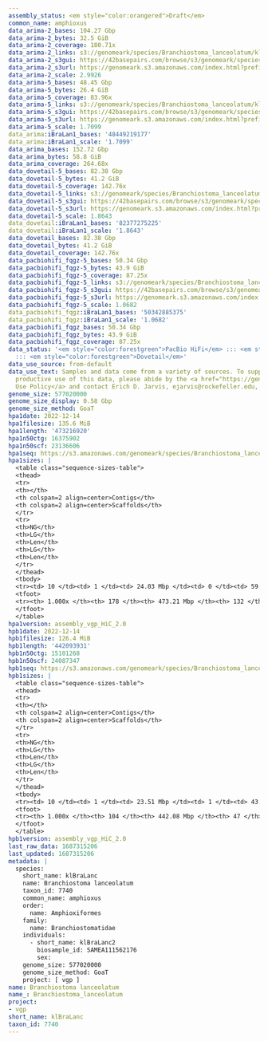 ```yaml
---
assembly_status: <em style="color:orangered">Draft</em>
common_name: amphioxus
data_arima-2_bases: 104.27 Gbp
data_arima-2_bytes: 32.5 GiB
data_arima-2_coverage: 180.71x
data_arima-2_links: s3://genomeark/species/Branchiostoma_lanceolatum/klBraLanc2/genomic_data/arima/<br>
data_arima-2_s3gui: https://42basepairs.com/browse/s3/genomeark/species/Branchiostoma_lanceolatum/klBraLanc2/genomic_data/arima/
data_arima-2_s3url: https://genomeark.s3.amazonaws.com/index.html?prefix=species/Branchiostoma_lanceolatum/klBraLanc2/genomic_data/arima/
data_arima-2_scale: 2.9926
data_arima-5_bases: 48.45 Gbp
data_arima-5_bytes: 26.4 GiB
data_arima-5_coverage: 83.96x
data_arima-5_links: s3://genomeark/species/Branchiostoma_lanceolatum/klBraLanc5/genomic_data/arima/<br>
data_arima-5_s3gui: https://42basepairs.com/browse/s3/genomeark/species/Branchiostoma_lanceolatum/klBraLanc5/genomic_data/arima/
data_arima-5_s3url: https://genomeark.s3.amazonaws.com/index.html?prefix=species/Branchiostoma_lanceolatum/klBraLanc5/genomic_data/arima/
data_arima-5_scale: 1.7099
data_arima:iBraLan1_bases: '48449219177'
data_arima:iBraLan1_scale: '1.7099'
data_arima_bases: 152.72 Gbp
data_arima_bytes: 58.8 GiB
data_arima_coverage: 264.68x
data_dovetail-5_bases: 82.38 Gbp
data_dovetail-5_bytes: 41.2 GiB
data_dovetail-5_coverage: 142.76x
data_dovetail-5_links: s3://genomeark/species/Branchiostoma_lanceolatum/klBraLanc5/genomic_data/dovetail/<br>
data_dovetail-5_s3gui: https://42basepairs.com/browse/s3/genomeark/species/Branchiostoma_lanceolatum/klBraLanc5/genomic_data/dovetail/
data_dovetail-5_s3url: https://genomeark.s3.amazonaws.com/index.html?prefix=species/Branchiostoma_lanceolatum/klBraLanc5/genomic_data/dovetail/
data_dovetail-5_scale: 1.8643
data_dovetail:iBraLan1_bases: '82377275225'
data_dovetail:iBraLan1_scale: '1.8643'
data_dovetail_bases: 82.38 Gbp
data_dovetail_bytes: 41.2 GiB
data_dovetail_coverage: 142.76x
data_pacbiohifi_fqgz-5_bases: 50.34 Gbp
data_pacbiohifi_fqgz-5_bytes: 43.9 GiB
data_pacbiohifi_fqgz-5_coverage: 87.25x
data_pacbiohifi_fqgz-5_links: s3://genomeark/species/Branchiostoma_lanceolatum/klBraLanc5/genomic_data/pacbio_hifi/<br>
data_pacbiohifi_fqgz-5_s3gui: https://42basepairs.com/browse/s3/genomeark/species/Branchiostoma_lanceolatum/klBraLanc5/genomic_data/pacbio_hifi/
data_pacbiohifi_fqgz-5_s3url: https://genomeark.s3.amazonaws.com/index.html?prefix=species/Branchiostoma_lanceolatum/klBraLanc5/genomic_data/pacbio_hifi/
data_pacbiohifi_fqgz-5_scale: 1.0682
data_pacbiohifi_fqgz:iBraLan1_bases: '50342885375'
data_pacbiohifi_fqgz:iBraLan1_scale: '1.0682'
data_pacbiohifi_fqgz_bases: 50.34 Gbp
data_pacbiohifi_fqgz_bytes: 43.9 GiB
data_pacbiohifi_fqgz_coverage: 87.25x
data_status: '<em style="color:forestgreen">PacBio HiFi</em> ::: <em style="color:forestgreen">Arima</em>
  ::: <em style="color:forestgreen">Dovetail</em>'
data_use_source: from-default
data_use_text: Samples and data come from a variety of sources. To support fair and
  productive use of this data, please abide by the <a href="https://genome10k.soe.ucsc.edu/data-use-policies/">Data
  Use Policy</a> and contact Erich D. Jarvis, ejarvis@rockefeller.edu, with any questions.
genome_size: 577020000
genome_size_display: 0.58 Gbp
genome_size_method: GoaT
hpa1date: 2022-12-14
hpa1filesize: 135.6 MiB
hpa1length: '473216920'
hpa1n50ctg: 16375902
hpa1n50scf: 23136606
hpa1seq: https://s3.amazonaws.com/genomeark/species/Branchiostoma_lanceolatum/iBraLan1/assembly_vgp_HiC_2.0/iBraLan1.HiC.hap1.20221214.fasta.gz
hpa1sizes: |
  <table class="sequence-sizes-table">
  <thead>
  <tr>
  <th></th>
  <th colspan=2 align=center>Contigs</th>
  <th colspan=2 align=center>Scaffolds</th>
  </tr>
  <tr>
  <th>NG</th>
  <th>LG</th>
  <th>Len</th>
  <th>LG</th>
  <th>Len</th>
  </tr>
  </thead>
  <tbody>
  <tr><td> 10 </td><td> 1 </td><td> 24.03 Mbp </td><td> 0 </td><td> 59.25 Mbp </td></tr><tr><td> 20 </td><td> 4 </td><td> 19.14 Mbp </td><td> 1 </td><td> 40.22 Mbp </td></tr><tr><td> 30 </td><td> 6 </td><td> 18.14 Mbp </td><td> 3 </td><td> 32.88 Mbp </td></tr><tr><td> 40 </td><td> 9 </td><td> 17.99 Mbp </td><td> 4 </td><td> 25.60 Mbp </td></tr><tr style="background-color:#cccccc;"><td> 50 </td><td> 12 </td><td style="background-color:#88ff88;"> 16.38 Mbp </td><td> 6 </td><td style="background-color:#88ff88;"> 23.14 Mbp </td></tr><tr><td> 60 </td><td> 15 </td><td> 14.88 Mbp </td><td> 8 </td><td> 22.28 Mbp </td></tr><tr><td> 70 </td><td> 18 </td><td> 12.89 Mbp </td><td> 11 </td><td> 19.57 Mbp </td></tr><tr><td> 80 </td><td> 23 </td><td> 7.47 Mbp </td><td> 13 </td><td> 18.94 Mbp </td></tr><tr><td> 90 </td><td> 33 </td><td> 3.09 Mbp </td><td> 16 </td><td> 16.72 Mbp </td></tr><tr><td> 100 </td><td> 177 </td><td> 17.02 Kbp </td><td> 131 </td><td> 17.02 Kbp </td></tr></tbody>
  <tfoot>
  <tr><th> 1.000x </th><th> 178 </th><th> 473.21 Mbp </th><th> 132 </th><th> 473.22 Mbp </th></tr>
  </tfoot>
  </table>
hpa1version: assembly_vgp_HiC_2.0
hpb1date: 2022-12-14
hpb1filesize: 126.4 MiB
hpb1length: '442093931'
hpb1n50ctg: 15101268
hpb1n50scf: 24087347
hpb1seq: https://s3.amazonaws.com/genomeark/species/Branchiostoma_lanceolatum/iBraLan1/assembly_vgp_HiC_2.0/iBraLan1.HiC.hap2.20221214.fasta.gz
hpb1sizes: |
  <table class="sequence-sizes-table">
  <thead>
  <tr>
  <th></th>
  <th colspan=2 align=center>Contigs</th>
  <th colspan=2 align=center>Scaffolds</th>
  </tr>
  <tr>
  <th>NG</th>
  <th>LG</th>
  <th>Len</th>
  <th>LG</th>
  <th>Len</th>
  </tr>
  </thead>
  <tbody>
  <tr><td> 10 </td><td> 1 </td><td> 23.51 Mbp </td><td> 1 </td><td> 43.29 Mbp </td></tr><tr><td> 20 </td><td> 3 </td><td> 19.00 Mbp </td><td> 2 </td><td> 40.91 Mbp </td></tr><tr><td> 30 </td><td> 6 </td><td> 18.05 Mbp </td><td> 3 </td><td> 34.18 Mbp </td></tr><tr><td> 40 </td><td> 8 </td><td> 17.06 Mbp </td><td> 4 </td><td> 31.54 Mbp </td></tr><tr style="background-color:#cccccc;"><td> 50 </td><td> 11 </td><td style="background-color:#88ff88;"> 15.10 Mbp </td><td> 6 </td><td style="background-color:#88ff88;"> 24.09 Mbp </td></tr><tr><td> 60 </td><td> 14 </td><td> 11.17 Mbp </td><td> 7 </td><td> 22.27 Mbp </td></tr><tr><td> 70 </td><td> 19 </td><td> 8.58 Mbp </td><td> 10 </td><td> 20.35 Mbp </td></tr><tr><td> 80 </td><td> 26 </td><td> 5.52 Mbp </td><td> 12 </td><td> 19.69 Mbp </td></tr><tr><td> 90 </td><td> 37 </td><td> 2.12 Mbp </td><td> 14 </td><td> 17.96 Mbp </td></tr><tr><td> 100 </td><td> 103 </td><td> 21.93 Kbp </td><td> 46 </td><td> 21.93 Kbp </td></tr></tbody>
  <tfoot>
  <tr><th> 1.000x </th><th> 104 </th><th> 442.08 Mbp </th><th> 47 </th><th> 442.09 Mbp </th></tr>
  </tfoot>
  </table>
hpb1version: assembly_vgp_HiC_2.0
last_raw_data: 1687315206
last_updated: 1687315206
metadata: |
  species:
    short_name: klBraLanc
    name: Branchiostoma lanceolatum
    taxon_id: 7740
    common_name: amphioxus
    order:
      name: Amphioxiformes
    family:
      name: Branchiostomatidae
    individuals:
      - short_name: klBraLanc2
        biosample_id: SAMEA111562176
        sex:
    genome_size: 577020000
    genome_size_method: GoaT
    project: [ vgp ]
name: Branchiostoma lanceolatum
name_: Branchiostoma_lanceolatum
project:
- vgp
short_name: klBraLanc
taxon_id: 7740
---
```


